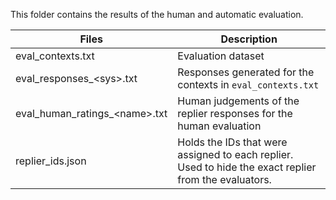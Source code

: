 This folder contains the results of the human and automatic evaluation.

| Files                           | Description  |
| ------------------------------- | -------------|
| eval_contexts.txt               | Evaluation dataset |
| eval_responses_\<sys\>.txt      | Responses generated for the contexts in `eval_contexts.txt` |
| eval_human_ratings_\<name\>.txt | Human judgements of the replier responses for the human evaluation |
| replier_ids.json                | Holds the IDs that were assigned to each replier. Used to hide the exact replier from the evaluators. |
